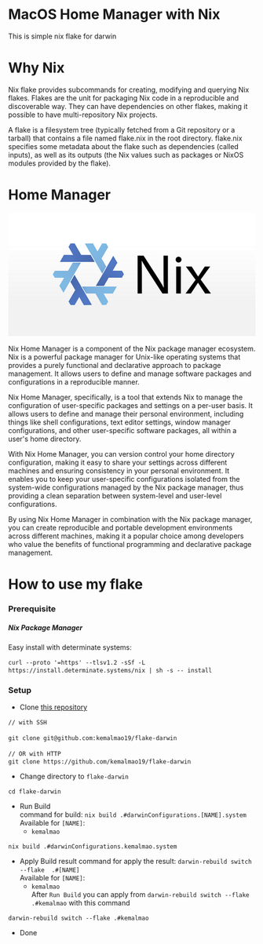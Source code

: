 # MacOS Home Manager with Nix

This is simple nix flake for darwin

# Why Nix

Nix flake provides subcommands for creating, modifying and querying Nix flakes. Flakes are the unit for packaging Nix code in a reproducible and discoverable way. They can have dependencies on other flakes, making it possible to have multi-repository Nix projects.

A flake is a filesystem tree (typically fetched from a Git repository or a tarball) that contains a file named flake.nix in the root directory. flake.nix specifies some metadata about the flake such as dependencies (called inputs), as well as its outputs (the Nix values such as packages or NixOS modules provided by the flake).

# Home Manager

![Alt text](https://github.com/kemalmao19/flake/blob/main/gallery/nix.png)

Nix Home Manager is a component of the Nix package manager ecosystem. Nix is a powerful package manager for Unix-like operating systems that provides a purely functional and declarative approach to package management. It allows users to define and manage software packages and configurations in a reproducible manner.

Nix Home Manager, specifically, is a tool that extends Nix to manage the configuration of user-specific packages and settings on a per-user basis. It allows users to define and manage their personal environment, including things like shell configurations, text editor settings, window manager configurations, and other user-specific software packages, all within a user's home directory.

With Nix Home Manager, you can version control your home directory configuration, making it easy to share your settings across different machines and ensuring consistency in your personal environment. It enables you to keep your user-specific configurations isolated from the system-wide configurations managed by the Nix package manager, thus providing a clean separation between system-level and user-level configurations.

By using Nix Home Manager in combination with the Nix package manager, you can create reproducible and portable development environments across different machines, making it a popular choice among developers who value the benefits of functional programming and declarative package management.

# How to use my flake

### Prerequisite

##### Nix Package Manager

Easy install with determinate systems:

```console
curl --proto '=https' --tlsv1.2 -sSf -L https://install.determinate.systems/nix | sh -s -- install
```

### Setup

- Clone [this repository](https://github.com/kemalmao19/flake-darwin)

```console
// with SSH

git clone git@github.com:kemalmao19/flake-darwin

// OR with HTTP
git clone https://github.com/kemalmao19/flake-darwin

```

- Change directory to `flake-darwin`

```console
cd flake-darwin
```

- Run Build  
  command for build: `nix build .#darwinConfigurations.[NAME].system`  
  Available for `[NAME]`:
  - `kemalmao`

```console
nix build .#darwinConfigurations.kemalmao.system
```

- Apply Build result
  command for apply the result: `darwin-rebuild switch --flake  .#[NAME]`  
  Available for `[NAME]`:
  - `kemalmao`  
    After `Run Build` you can apply from `darwin-rebuild switch --flake .#kemalmao` with this command

```console
darwin-rebuild switch --flake .#kemalmao
```

- Done
